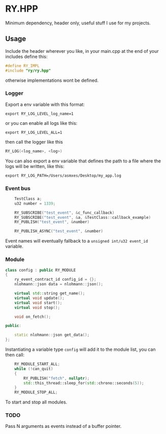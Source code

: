 # RY.HPP

Minimum dependency, header only, useful stuff I use for my projects.

## Usage

Include the header wherever you like, in your main.cpp at the end of your includes define this:

```cpp
#define RY_IMPL
#include "ry/ry.hpp"
```

otherwise implementations wont be defined.

### Logger

Export a env variable with this format:

```shell
export RY_LOG_LEVEL_log_name=1
```

or you can enable all logs like this:

```shell
export RY_LOG_LEVEL_ALL=1
```

then call the logger like this

```cpp
RY_LOG(<log_name>, <log>)
```

You can also export a env variable that defines the path to a file where the logs will be written, like this:

```shell
export RY_LOG_PATH=/Users/asmxes/Desktop/my_app.log
```

### Event bus

```cpp
    TestClass a;
    u32 number = 1339;

    RY_SUBSCRIBE("test_event", &c_func_callback)
    RY_SUBSCRIBE("test_event", &a, &TestClass::callback_example)
    RY_PUBLISH("test_event", &number)

    RY_PUBLISH_ASYNC("test_event", &number)
```

Event names will eventually fallback to a `unsigned int/u32 event_id` variable.

### Module

```cpp
class config : public RY_MODULE
{
	ry_event_contract_id config_id = {};
	nlohmann::json data = nlohmann::json();

	virtual std::string get_name();
	virtual void update();
	virtual void start();
	virtual void stop();

	void on_fetch();

public:

	static nlohmann::json get_data();
};
```

Instantiating a variable type `config` will add it to the module list, you can then call:

```cpp
    RY_MODULE_START_ALL;
    while (!can_quit)
    {
        RY_PUBLISH("fetch", nullptr);
        std::this_thread::sleep_for(std::chrono::seconds(5));
    }
    RY_MODULE_STOP_ALL;
```

To start and stop all modules.

### TODO

Pass N arguments as events instead of a buffer pointer.
